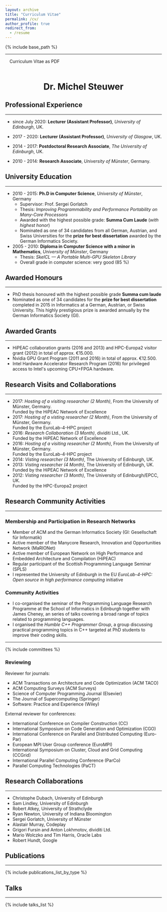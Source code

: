 ```yaml
---
layout: archive
title: "Curriculum Vitae"
permalink: /cv/
author_profile: true
redirect_from:
  - /resume
---
```


{% include base_path %}

------

<a href="https://docs.google.com/viewer?url=https://github.com/michel-steuwer/cv/raw/master/latex/michel_steuwer.pdf" style="text-decoration: none;"><span class="fa-stack fa-1x" style="margin-right:1em"><i class="fa fa-file fa-2x"></i></span>Curriculum Vitae as PDF</a>

<h1 style="text-align: center; margin-top: 2em;">Dr. Michel Steuwer</h1>

Professional Experience
------

------

* since July 2020: __Lecturer (Assistant Professor)__, _University of Edinburgh_, UK.

* 2017 - 2020: __Lecturer (Assistant Professor)__, _University of Glasgow_, UK.

* 2014 - 2017: __Postdoctoral Research Associate__, _The University of Edinburgh_, UK.

* 2010 - 2014: __Research Associate__, _University of Münster_, Germany.

University Education
------

------

* 2010 - 2015: __Ph.D in Computer Science__, _University of Münster_, Germany
  * Supervisor: Prof. Sergei Gorlatch
  * Thesis: _Improving Programmability and Performance Portability on Many-Core Processors_
  * Awarded with the highest possible grade: __Summa Cum Laude__ (_with highest honor_) 
  * Nominated as one of 34 candidates from all German, Austrian, and Swiss Universities for the __prize for best dissertation__ awarded by the German Informatics Society.
* 2005 - 2010: __Diploma in Computer Science with a minor in Mathematics__, _University of Münster_, Germany
  * Thesis: _SkelCL — A Portable Multi-GPU Skeleton Library_
  * Overall grade in computer science: very good (85 %)

Awarded Honours
------

------

* PhD thesis honoured with the highest possible grade __Summa cum laude__
* Nominated as one of 34 candidates for the __prize for best dissertation__ completed in 2015 in Informatics at a German, Austrian, or Swiss University. This highly prestigious prize is awarded annually by the German Informatics Society (GI).

Awarded Grants
------

------

* HiPEAC collaboration grants (2016 and 2013) and HPC-Europa2 visitor grant (2012) in total of approx. €15.000.
* Nvidia GPU Grant Program (2011 and 2016) in total of approx. €12.500.
* Intel Hardware Accelerator Research Program (2016) for privileged access to Intel's upcoming CPU+FPGA hardware.

Research Visits and Collaborations
------

------

* 2017: _Hosting of a visiting researcher (2 Month)_, From the University of Münster, Germany.<br/>
  Funded by the HiPEAC Network of Excellence
* 2017: _Hosting of a visting researcher (2 Month)_, From the University of Münster, Germany.<br/>
  Funded by the EuroLab-4-HPC project
* 2016: _Research Collaboration (3 Month)_, dividiti Ltd., UK.<br/>
  Funded by the HiPEAC Network of Excellence
* 2016: _Hosting of a visiting researcher (2 Month)_, From the University of Münster, Germany.<br/>
  Funded by the EuroLab-4-HPC project
* 2014: _Visting researcher (3 Month)_, The University of Edinburgh, UK.
* 2013: _Visting researcher (4 Month)_, The University of Edinburgh, UK.<br/>
  Funded by the HiPEAC Network of Excellence
* 2012: _Visting researcher (3 Month)_, The University of Edinburgh/EPCC, UK.<br/>
  Funded by the HPC-Europa2 project

Research Community Activities
------

------

### Membership and Participation in Research Networks

* Member of ACM and the German Informatics Society (GI: Gesellschaft für Informatik)
* Active member of the Manycore Research, Innovation and Opportunities Network (MaRIONet)
* Active member of European Network on High Performance and Embedded Architecture and Compilation (HiPEAC)
* Regular participant of the Scottish Programming Language Seminar (SPLS)
* I represented the University of Edinburgh in the EU _EuroLab-4-HPC: Open source in high performance computing_ initiative

### Community Activities

* I co-organised the seminar of the Programming Language Research Programme at the School of Informatics in Edinburgh together with James Cheney, an series of talks covering a broad range of topics related to programming languages.
* I organised the _Humble C++ Programmer Group_, a group discussing practical programming topics in C++ targeted at PhD students to improve their coding skills.

------
{% include committees %}

### Reviewing

Reviewer for journals:

* ACM Transactions on Architecture and Code Optimization (ACM TACO)
* ACM Computing Surveys (ACM Surveys)
* Science of Computer Programming Journal (Elsevier)
* The Journal of Supercomputing (Springer)
* Software: Practice and Experience (Wiley)

External reviewer for conferences:

* International Conference on Compiler Construction (CC)
* International Symposium on Code Generation and Optimization (CGO)
* International Conference on Parallel and Distributed Computing (Euro-Par)
* European MPI User Group conference (EuroMPI)
* International Symposium on Cluster, Cloud and Grid Computing (CCGrid)
* International Parallel Computing Conference (ParCo)
* Parallel Computing Technologies (PaCT)

Research Collaborations
------

------

* Christophe Dubach, University of Edinburgh
* Sam Lindley, University of Edinburgh
* Robert Atkey, University of Strathclyde
* Ryan Newton, University of Indiana Bloomington
* Sergei Gorlatch, University of Münster
* Alastair Murray, Codeplay
* Grigori Fursin and Anton Lokhmotov, dividiti Ltd.
* Mario Wolczko and Tim Harris, Oracle Labs
* Robert Hundt, Google

Publications
------

------
{% include publications_list_by_type %}

Talks
------

------
{% include talks_list %}

